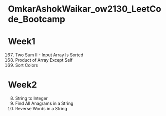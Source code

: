 # OmkarAshokWaikar_ow2130_LeetCode_Bootcamp


# Week1 
 167. Two Sum II - Input Array Is Sorted
 238. Product of Array Except Self
 75. Sort Colors


# Week2
  8. String to Integer
  438. Find All Anagrams in a String
  151. Reverse Words in a String

